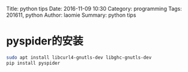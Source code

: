 Title: python tips 
Date: 2016-11-09 10:30
Category: programming
Tags: 201611, python 
Author: laomie
Summary: python tips 

pyspider的安装
================
```bash
sudo apt install libcurl4-gnutls-dev libghc-gnutls-dev
pip install pyspider
```
